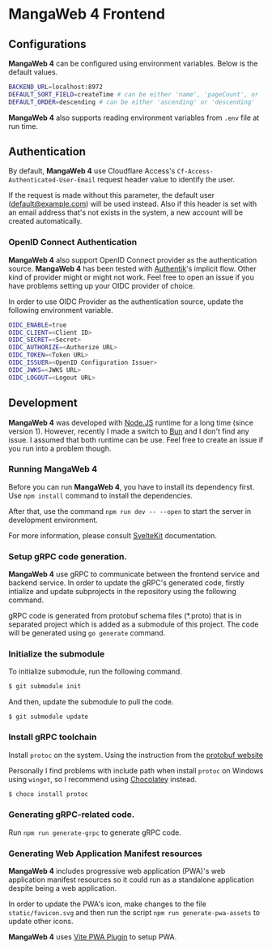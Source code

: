 # MangaWeb 4 Frontend

## Configurations

**MangaWeb 4** can be configured using environment variables. Below is the default values.

```sh
BACKEND_URL=localhost:8972
DEFAULT_SORT_FIELD=createTime # can be either 'name', 'pageCount', or 'createTime'
DEFAULT_ORDER=descending # can be either 'ascending' or 'descending'
```
**MangaWeb 4** also supports reading environment variables from `.env` file at run time.

## Authentication

By default, **MangaWeb 4** use Cloudflare Access's `Cf-Access-Authenticated-User-Email` request header value to identify the user. 

If the request is made without this parameter, the default user (default@example.com) will be used instead. Also if this header is set with an email address that's not exists in the system, a new account will be created automatically. 

### OpenID Connect Authentication

**MangaWeb 4** also support OpenID Connect provider as the authentication source. **MangaWeb 4** has been tested with [Authentik](https://goauthentik.io/)'s implicit flow. Other kind of provider might or might not work. Feel free to open an issue if you have problems setting up your OIDC provider of choice.

In order to use OIDC Provider as the authentication source, update the following environment variable.

```sh
OIDC_ENABLE=true
OIDC_CLIENT=<Client ID>
OIDC_SECRET=<Secret>
OIDC_AUTHORIZE=<Authorize URL>
OIDC_TOKEN=<Token URL>
OIDC_ISSUER=<OpenID Configuration Issuer>
OIDC_JWKS=<JWKS URL>
OIDC_LOGOUT=<Logout URL>
```

## Development

**MangaWeb 4** was developed with [Node.JS](https://nodejs.org/en) runtime for a long time (since version 1). However, recently I made a switch to [Bun](https://bun.com/) and I don't find any issue. I assumed that both runtime can be use. Feel free to create an issue if you run into a problem though.

### Running MangaWeb 4

Before you can run **MangaWeb 4**, you have to install its dependency first. Use `npm install` command to install the dependencies.

After that, use the command `npm run dev -- --open` to start the server in development environment. 

For more information, please consult [SvelteKit](https://svelte.dev/docs/kit/introduction) documentation.

### Setup gRPC code generation.

**MangaWeb 4** use gRPC to communicate between the frontend service and backend service. In order to update the gRPC's generated code, firstly intialize and update subprojects in the repository using the following command.

gRPC code is generated from protobuf schema files (*.proto) that is in separated project which is added as a submodule of this project. The code will be generated using `go generate` command. 


### Initialize the submodule

To initialize submodule, run the following command.

```sh
$ git submodule init
```

And then, update the submodule to pull the code.

```
$ git submodule update
```

### Install gRPC toolchain

Install `protoc` on the system. Using the instruction from the [protobuf website](https://protobuf.dev/installation/)

Personally I find problems with include path when install `protoc` on Windows using `winget`, so I recommend using [Chocolatey](https://chocolatey.org/) instead.

```sh
$ choco install protoc
```

### Generating gRPC-related code.

Run `npm run generate-grpc` to generate gRPC code.

### Generating Web Application Manifest resources

**MangaWeb 4** includes progressive web application (PWA)'s web application manifest resources so it could run as a standalone application despite being a web application. 

In order to update the PWA's icon, make changes to the file `static/favicon.svg` and then run the script `npm run generate-pwa-assets` to update other icons. 

**MangaWeb 4** uses [Vite PWA Plugin](https://vite-pwa-org.netlify.app/) to setup PWA.